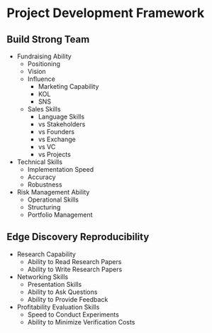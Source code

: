 # Project Development Framework

## Build Strong Team
  - Fundraising Ability
    - Positioning
    - Vision
    - Influence
      - Marketing Capability
      - KOL
      - SNS
    - Sales Skills
      - Language Skills
      - vs Stakeholders
      - vs Founders
      - vs Exchange
      - vs VC
      - vs Projects
  - Technical Skills
    - Implementation Speed
    - Accuracy
    - Robustness
  - Risk Management Ability
    - Operational Skills
    - Structuring
    - Portfolio Management


## Edge Discovery Reproducibility
  - Research Capability
    - Ability to Read Research Papers
    - Ability to Write Research Papers
  - Networking Skills
    - Presentation Skills
    - Ability to Ask Questions
    - Ability to Provide Feedback
  - Profitability Evaluation Skills
    - Speed to Conduct Experiments
    - Ability to Minimize Verification Costs